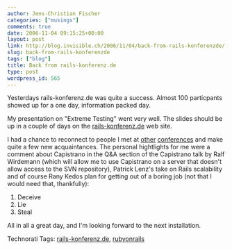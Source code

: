 ```yaml
---
author: Jens-Christian Fischer
categories: ["musings"]
comments: true
date: 2006-11-04 09:15:25+00:00
layout: post
link: http://blog.invisible.ch/2006/11/04/back-from-rails-konferenzde/
slug: back-from-rails-konferenzde
tags: ["blog"]
title: Back from rails-konferenz.de
type: post
wordpress_id: 565
---
```


Yesterdays rails-konferenz.de was quite a success. Almost 100 particpants showed up for a one day, information packed day. 

My presentation on "Extreme Testing" went very well. The slides should be up in a couple of days on the [rails-konferenz.de][1] web site. 

I had a chance to reconnect to people I met at [other][2] [conferences][3] and make quite a few new acquaintances. The personal hightlights for me were a comment about Capistrano in the Q&A section of the Capistrano talk by Ralf Wirdemann  (which  will allow me to use Capistrano on a server that doesn't allow access to the SVN repository), Patrick Lenz's take on Rails scalability and of course Rany Kedos plan for getting out of a boring job (not that I would need that, thankfully):

1. Deceive
2. Lie
3. Steal

All in all a great day, and I'm looking forward to the next installation. 

[1]: http://www.rails-konferenz.de
[2]: http://reboot.dk
[3]: http://www.liftconference.com



Technorati Tags: [rails-konferenz.de](http://www.technorati.com/tag/rails-konferenz.de), [rubyonrails](http://www.technorati.com/tag/rubyonrails)
